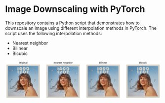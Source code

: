 # Image Downscaling with PyTorch

This repository contains a Python script that demonstrates how to downscale an image using different interpolation methods in PyTorch. The script uses the following interpolation methods:

- Nearest neighbor
- Bilinear
- Bicubic

![alt text](figure-downscaled.png "Different interpolation methods")